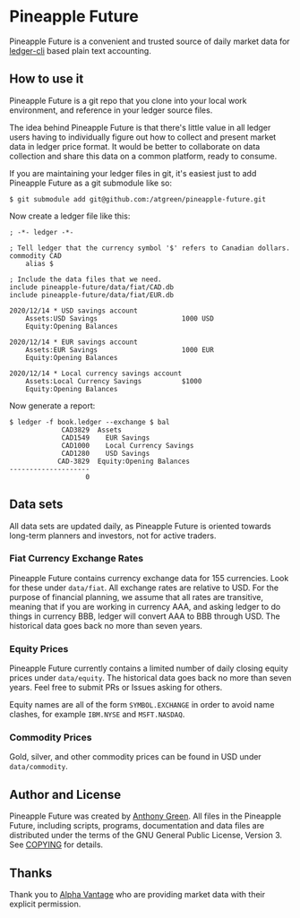 # Pineapple Future

Pineapple Future is a convenient and trusted source of daily market
data for [ledger-cli](https://ledger-cli.org) based plain text accounting.

How to use it
--------------

Pineapple Future is a git repo that you clone into your local work
environment, and reference in your ledger source files.

The idea behind Pineapple Future is that there's little value in all
ledger users having to individually figure out how to collect and
present market data in ledger price format. It would be better to
collaborate on data collection and share this data on a common
platform, ready to consume.

If you are maintaining your ledger files in git, it's easiest just to
add Pineapple Future as a git submodule like so:

    $ git submodule add git@github.com:/atgreen/pineapple-future.git

Now create a ledger file like this:

    ; -*- ledger -*-

    ; Tell ledger that the currency symbol '$' refers to Canadian dollars.
    commodity CAD
        alias $

    ; Include the data files that we need.
    include pineapple-future/data/fiat/CAD.db
    include pineapple-future/data/fiat/EUR.db

    2020/12/14 * USD savings account
        Assets:USD Savings                     1000 USD
        Equity:Opening Balances

    2020/12/14 * EUR savings account
        Assets:EUR Savings                     1000 EUR
        Equity:Opening Balances

    2020/12/14 * Local currency savings account
        Assets:Local Currency Savings          $1000
        Equity:Opening Balances

Now generate a report:

    $ ledger -f book.ledger --exchange $ bal
                 CAD3829  Assets
                 CAD1549    EUR Savings
                 CAD1000    Local Currency Savings
                 CAD1280    USD Savings
                CAD-3829  Equity:Opening Balances
    --------------------
                       0

Data sets
--------------

All data sets are updated daily, as Pineapple Future is oriented
towards long-term planners and investors, not for active traders.

### Fiat Currency Exchange Rates

Pineapple Future contains currency exchange data for 155 currencies.
Look for these under `data/fiat`. All exchange rates are relative to
USD. For the purpose of financial planning, we assume that all rates
are transitive, meaning that if you are working in currency AAA, and
asking ledger to do things in currency BBB, ledger will convert AAA to
BBB through USD. The historical data goes back no more than seven
years.

### Equity Prices

Pineapple Future currently contains a limited number of daily closing
equity prices under `data/equity`. The historical data goes back no
more than seven years. Feel free to submit PRs or Issues asking for
others.

Equity names are all of the form `SYMBOL.EXCHANGE` in order to avoid
name clashes, for example `IBM.NYSE` and `MSFT.NASDAQ`.

### Commodity Prices

Gold, silver, and other commodity prices can be found in USD under
`data/commodity`.


Author and License
-------------------

Pineapple Future was created by [Anthony
Green](https://github.com/atgreen). All files in the Pineapple Future,
including scripts, programs, documentation and data files are
distributed under the terms of the GNU General Public License,
Version 3. See
[COPYING](https://raw.githubusercontent.com/atgreen/pineapple-future/master/COPYING)
for details.


Thanks
-------

Thank you to [Alpha Vantage](https://www.alphavantage.co) who are
providing market data with their explicit permission.
